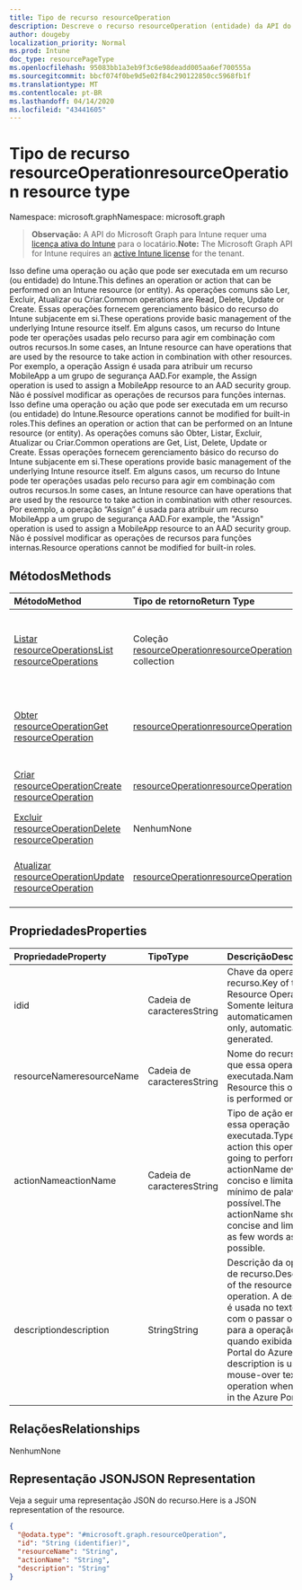 ```yaml
---
title: Tipo de recurso resourceOperation
description: Descreve o recurso resourceOperation (entidade) da API do Microsoft Graph (REST), que oferece suporte a fluxos de trabalho do Intune relacionados ao controle de acesso baseado em função (RBAC).
author: dougeby
localization_priority: Normal
ms.prod: Intune
doc_type: resourcePageType
ms.openlocfilehash: 95083bb1a3eb9f3c6e98deadd005aa6ef700555a
ms.sourcegitcommit: bbcf074f0be9d5e02f84c290122850cc5968fb1f
ms.translationtype: MT
ms.contentlocale: pt-BR
ms.lasthandoff: 04/14/2020
ms.locfileid: "43441605"
---
```

# <a name="resourceoperation-resource-type"></a><span data-ttu-id="0c545-103">Tipo de recurso resourceOperation</span><span class="sxs-lookup"><span data-stu-id="0c545-103">resourceOperation resource type</span></span>

<span data-ttu-id="0c545-104">Namespace: microsoft.graph</span><span class="sxs-lookup"><span data-stu-id="0c545-104">Namespace: microsoft.graph</span></span>

> <span data-ttu-id="0c545-105">**Observação:** A API do Microsoft Graph para Intune requer uma [licença ativa do Intune](https://go.microsoft.com/fwlink/?linkid=839381) para o locatário.</span><span class="sxs-lookup"><span data-stu-id="0c545-105">**Note:** The Microsoft Graph API for Intune requires an [active Intune license](https://go.microsoft.com/fwlink/?linkid=839381) for the tenant.</span></span>

<span data-ttu-id="0c545-106">Isso define uma operação ou ação que pode ser executada em um recurso (ou entidade) do Intune.</span><span class="sxs-lookup"><span data-stu-id="0c545-106">This defines an operation or action that can be performed on an Intune resource (or entity).</span></span>  <span data-ttu-id="0c545-107">As operações comuns são Ler, Excluir, Atualizar ou Criar.</span><span class="sxs-lookup"><span data-stu-id="0c545-107">Common operations are Read, Delete, Update or Create.</span></span>  <span data-ttu-id="0c545-108">Essas operações fornecem gerenciamento básico do recurso do Intune subjacente em si.</span><span class="sxs-lookup"><span data-stu-id="0c545-108">These operations provide basic management of the underlying Intune resource itself.</span></span>  <span data-ttu-id="0c545-109">Em alguns casos, um recurso do Intune pode ter operações usadas pelo recurso para agir em combinação com outros recursos.</span><span class="sxs-lookup"><span data-stu-id="0c545-109">In some cases, an Intune resource can have operations that are used by the resource to take action in combination with other resources.</span></span>  <span data-ttu-id="0c545-110">Por exemplo, a operação Assign é usada para atribuir um recurso MobileApp a um grupo de segurança AAD.</span><span class="sxs-lookup"><span data-stu-id="0c545-110">For example, the Assign operation is used to assign a MobileApp resource to an AAD security group.</span></span>  <span data-ttu-id="0c545-111">Não é possível modificar as operações de recursos para funções internas. Isso define uma operação ou ação que pode ser executada em um recurso (ou entidade) do Intune.</span><span class="sxs-lookup"><span data-stu-id="0c545-111">Resource operations cannot be modified for built-in roles.This defines an operation or action that can be performed on an Intune resource (or entity).</span></span>  <span data-ttu-id="0c545-112">As operações comuns são Obter, Listar, Excluir, Atualizar ou Criar.</span><span class="sxs-lookup"><span data-stu-id="0c545-112">Common operations are Get, List, Delete, Update or Create.</span></span>  <span data-ttu-id="0c545-113">Essas operações fornecem gerenciamento básico do recurso do Intune subjacente em si.</span><span class="sxs-lookup"><span data-stu-id="0c545-113">These operations provide basic management of the underlying Intune resource itself.</span></span>  <span data-ttu-id="0c545-114">Em alguns casos, um recurso do Intune pode ter operações usadas pelo recurso para agir em combinação com outros recursos.</span><span class="sxs-lookup"><span data-stu-id="0c545-114">In some cases, an Intune resource can have operations that are used by the resource to take action in combination with other resources.</span></span>  <span data-ttu-id="0c545-115">Por exemplo, a operação “Assign” é usada para atribuir um recurso MobileApp a um grupo de segurança AAD.</span><span class="sxs-lookup"><span data-stu-id="0c545-115">For example, the "Assign" operation is used to assign a MobileApp resource to an AAD security group.</span></span>  <span data-ttu-id="0c545-116">Não é possível modificar as operações de recursos para funções internas.</span><span class="sxs-lookup"><span data-stu-id="0c545-116">Resource operations cannot be modified for built-in roles.</span></span>

## <a name="methods"></a><span data-ttu-id="0c545-117">Métodos</span><span class="sxs-lookup"><span data-stu-id="0c545-117">Methods</span></span>
|<span data-ttu-id="0c545-118">Método</span><span class="sxs-lookup"><span data-stu-id="0c545-118">Method</span></span>|<span data-ttu-id="0c545-119">Tipo de retorno</span><span class="sxs-lookup"><span data-stu-id="0c545-119">Return Type</span></span>|<span data-ttu-id="0c545-120">Descrição</span><span class="sxs-lookup"><span data-stu-id="0c545-120">Description</span></span>|
|:---|:---|:---|
|[<span data-ttu-id="0c545-121">Listar resourceOperations</span><span class="sxs-lookup"><span data-stu-id="0c545-121">List resourceOperations</span></span>](../api/intune-rbac-resourceoperation-list.md)|<span data-ttu-id="0c545-122">Coleção [resourceOperation](../resources/intune-rbac-resourceoperation.md)</span><span class="sxs-lookup"><span data-stu-id="0c545-122">[resourceOperation](../resources/intune-rbac-resourceoperation.md) collection</span></span>|<span data-ttu-id="0c545-123">Listar propriedades e relações dos objetos [resourceOperation](../resources/intune-rbac-resourceoperation.md).</span><span class="sxs-lookup"><span data-stu-id="0c545-123">List properties and relationships of the [resourceOperation](../resources/intune-rbac-resourceoperation.md) objects.</span></span>|
|[<span data-ttu-id="0c545-124">Obter resourceOperation</span><span class="sxs-lookup"><span data-stu-id="0c545-124">Get resourceOperation</span></span>](../api/intune-rbac-resourceoperation-get.md)|[<span data-ttu-id="0c545-125">resourceOperation</span><span class="sxs-lookup"><span data-stu-id="0c545-125">resourceOperation</span></span>](../resources/intune-rbac-resourceoperation.md)|<span data-ttu-id="0c545-126">Ler propriedades e relações do objeto [resourceOperation](../resources/intune-rbac-resourceoperation.md).</span><span class="sxs-lookup"><span data-stu-id="0c545-126">Read properties and relationships of the [resourceOperation](../resources/intune-rbac-resourceoperation.md) object.</span></span>|
|[<span data-ttu-id="0c545-127">Criar resourceOperation</span><span class="sxs-lookup"><span data-stu-id="0c545-127">Create resourceOperation</span></span>](../api/intune-rbac-resourceoperation-create.md)|[<span data-ttu-id="0c545-128">resourceOperation</span><span class="sxs-lookup"><span data-stu-id="0c545-128">resourceOperation</span></span>](../resources/intune-rbac-resourceoperation.md)|<span data-ttu-id="0c545-129">Criar um novo objeto [resourceOperation](../resources/intune-rbac-resourceoperation.md).</span><span class="sxs-lookup"><span data-stu-id="0c545-129">Create a new [resourceOperation](../resources/intune-rbac-resourceoperation.md) object.</span></span>|
|[<span data-ttu-id="0c545-130">Excluir resourceOperation</span><span class="sxs-lookup"><span data-stu-id="0c545-130">Delete resourceOperation</span></span>](../api/intune-rbac-resourceoperation-delete.md)|<span data-ttu-id="0c545-131">Nenhum</span><span class="sxs-lookup"><span data-stu-id="0c545-131">None</span></span>|<span data-ttu-id="0c545-132">Excluir um [resourceOperation](../resources/intune-rbac-resourceoperation.md)</span><span class="sxs-lookup"><span data-stu-id="0c545-132">Deletes a [resourceOperation](../resources/intune-rbac-resourceoperation.md).</span></span>|
|[<span data-ttu-id="0c545-133">Atualizar resourceOperation</span><span class="sxs-lookup"><span data-stu-id="0c545-133">Update resourceOperation</span></span>](../api/intune-rbac-resourceoperation-update.md)|[<span data-ttu-id="0c545-134">resourceOperation</span><span class="sxs-lookup"><span data-stu-id="0c545-134">resourceOperation</span></span>](../resources/intune-rbac-resourceoperation.md)|<span data-ttu-id="0c545-135">Atualizar as propriedades de um objeto [resourceOperation](../resources/intune-rbac-resourceoperation.md).</span><span class="sxs-lookup"><span data-stu-id="0c545-135">Update the properties of a [resourceOperation](../resources/intune-rbac-resourceoperation.md) object.</span></span>|

## <a name="properties"></a><span data-ttu-id="0c545-136">Propriedades</span><span class="sxs-lookup"><span data-stu-id="0c545-136">Properties</span></span>
|<span data-ttu-id="0c545-137">Propriedade</span><span class="sxs-lookup"><span data-stu-id="0c545-137">Property</span></span>|<span data-ttu-id="0c545-138">Tipo</span><span class="sxs-lookup"><span data-stu-id="0c545-138">Type</span></span>|<span data-ttu-id="0c545-139">Descrição</span><span class="sxs-lookup"><span data-stu-id="0c545-139">Description</span></span>|
|:---|:---|:---|
|<span data-ttu-id="0c545-140">id</span><span class="sxs-lookup"><span data-stu-id="0c545-140">id</span></span>|<span data-ttu-id="0c545-141">Cadeia de caracteres</span><span class="sxs-lookup"><span data-stu-id="0c545-141">String</span></span>|<span data-ttu-id="0c545-142">Chave da operação de recurso.</span><span class="sxs-lookup"><span data-stu-id="0c545-142">Key of the Resource Operation.</span></span> <span data-ttu-id="0c545-143">Somente leitura, gerada automaticamente.</span><span class="sxs-lookup"><span data-stu-id="0c545-143">Read-only, automatically generated.</span></span>|
|<span data-ttu-id="0c545-144">resourceName</span><span class="sxs-lookup"><span data-stu-id="0c545-144">resourceName</span></span>|<span data-ttu-id="0c545-145">Cadeia de caracteres</span><span class="sxs-lookup"><span data-stu-id="0c545-145">String</span></span>|<span data-ttu-id="0c545-146">Nome do recurso em que essa operação é executada.</span><span class="sxs-lookup"><span data-stu-id="0c545-146">Name of the Resource this operation is performed on.</span></span>|
|<span data-ttu-id="0c545-147">actionName</span><span class="sxs-lookup"><span data-stu-id="0c545-147">actionName</span></span>|<span data-ttu-id="0c545-148">Cadeia de caracteres</span><span class="sxs-lookup"><span data-stu-id="0c545-148">String</span></span>|<span data-ttu-id="0c545-149">Tipo de ação em que essa operação será executada.</span><span class="sxs-lookup"><span data-stu-id="0c545-149">Type of action this operation is going to perform.</span></span> <span data-ttu-id="0c545-150">O actionName deve ser conciso e limitado ao mínimo de palavras possível.</span><span class="sxs-lookup"><span data-stu-id="0c545-150">The actionName should be concise and limited to as few words as possible.</span></span>|
|<span data-ttu-id="0c545-151">description</span><span class="sxs-lookup"><span data-stu-id="0c545-151">description</span></span>|<span data-ttu-id="0c545-152">String</span><span class="sxs-lookup"><span data-stu-id="0c545-152">String</span></span>|<span data-ttu-id="0c545-153">Descrição da operação de recurso.</span><span class="sxs-lookup"><span data-stu-id="0c545-153">Description of the resource operation.</span></span> <span data-ttu-id="0c545-154">A descrição é usada no texto exibido com o passar o mouse para a operação quando exibida no Portal do Azure.</span><span class="sxs-lookup"><span data-stu-id="0c545-154">The description is used in mouse-over text for the operation when shown in the Azure Portal.</span></span>|

## <a name="relationships"></a><span data-ttu-id="0c545-155">Relações</span><span class="sxs-lookup"><span data-stu-id="0c545-155">Relationships</span></span>
<span data-ttu-id="0c545-156">Nenhum</span><span class="sxs-lookup"><span data-stu-id="0c545-156">None</span></span>

## <a name="json-representation"></a><span data-ttu-id="0c545-157">Representação JSON</span><span class="sxs-lookup"><span data-stu-id="0c545-157">JSON Representation</span></span>
<span data-ttu-id="0c545-158">Veja a seguir uma representação JSON do recurso.</span><span class="sxs-lookup"><span data-stu-id="0c545-158">Here is a JSON representation of the resource.</span></span>
<!-- {
  "blockType": "resource",
  "keyProperty": "id",
  "@odata.type": "microsoft.graph.resourceOperation"
}
-->
``` json
{
  "@odata.type": "#microsoft.graph.resourceOperation",
  "id": "String (identifier)",
  "resourceName": "String",
  "actionName": "String",
  "description": "String"
}
```







